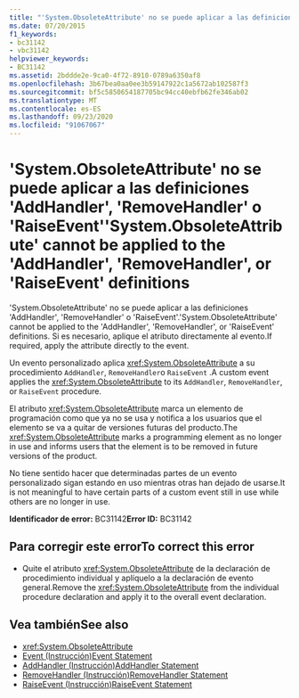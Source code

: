 ```yaml
---
title: "'System.ObsoleteAttribute' no se puede aplicar a las definiciones 'AddHandler', 'RemoveHandler' o 'RaiseEvent'"
ms.date: 07/20/2015
f1_keywords:
- bc31142
- vbc31142
helpviewer_keywords:
- BC31142
ms.assetid: 2bddde2e-9ca0-4f72-8910-0789a6350af8
ms.openlocfilehash: 3b67bea0aa0ee3b59147922c1a5672ab102587f3
ms.sourcegitcommit: bf5c5850654187705bc94cc40ebfb62fe346ab02
ms.translationtype: MT
ms.contentlocale: es-ES
ms.lasthandoff: 09/23/2020
ms.locfileid: "91067067"
---
```

# <a name="systemobsoleteattribute-cannot-be-applied-to-the-addhandler-removehandler-or-raiseevent-definitions"></a><span data-ttu-id="26f44-102">'System.ObsoleteAttribute' no se puede aplicar a las definiciones 'AddHandler', 'RemoveHandler' o 'RaiseEvent'</span><span class="sxs-lookup"><span data-stu-id="26f44-102">'System.ObsoleteAttribute' cannot be applied to the 'AddHandler', 'RemoveHandler', or 'RaiseEvent' definitions</span></span>

<span data-ttu-id="26f44-103">'System.ObsoleteAttribute' no se puede aplicar a las definiciones 'AddHandler', 'RemoveHandler' o 'RaiseEvent'.</span><span class="sxs-lookup"><span data-stu-id="26f44-103">'System.ObsoleteAttribute' cannot be applied to the 'AddHandler', 'RemoveHandler', or 'RaiseEvent' definitions.</span></span> <span data-ttu-id="26f44-104">Si es necesario, aplique el atributo directamente al evento.</span><span class="sxs-lookup"><span data-stu-id="26f44-104">If required, apply the attribute directly to the event.</span></span>  
  
 <span data-ttu-id="26f44-105">Un evento personalizado aplica <xref:System.ObsoleteAttribute> a su procedimiento `AddHandler`, `RemoveHandler`o `RaiseEvent` .</span><span class="sxs-lookup"><span data-stu-id="26f44-105">A custom event applies the <xref:System.ObsoleteAttribute> to its `AddHandler`, `RemoveHandler`, or `RaiseEvent` procedure.</span></span>  
  
 <span data-ttu-id="26f44-106">El atributo <xref:System.ObsoleteAttribute> marca un elemento de programación como que ya no se usa y notifica a los usuarios que el elemento se va a quitar de versiones futuras del producto.</span><span class="sxs-lookup"><span data-stu-id="26f44-106">The <xref:System.ObsoleteAttribute> marks a programming element as no longer in use and informs users that the element is to be removed in future versions of the product.</span></span>  
  
 <span data-ttu-id="26f44-107">No tiene sentido hacer que determinadas partes de un evento personalizado sigan estando en uso mientras otras han dejado de usarse.</span><span class="sxs-lookup"><span data-stu-id="26f44-107">It is not meaningful to have certain parts of a custom event still in use while others are no longer in use.</span></span>  
  
 <span data-ttu-id="26f44-108">**Identificador de error:** BC31142</span><span class="sxs-lookup"><span data-stu-id="26f44-108">**Error ID:** BC31142</span></span>  
  
## <a name="to-correct-this-error"></a><span data-ttu-id="26f44-109">Para corregir este error</span><span class="sxs-lookup"><span data-stu-id="26f44-109">To correct this error</span></span>  
  
- <span data-ttu-id="26f44-110">Quite el atributo <xref:System.ObsoleteAttribute> de la declaración de procedimiento individual y aplíquelo a la declaración de evento general.</span><span class="sxs-lookup"><span data-stu-id="26f44-110">Remove the <xref:System.ObsoleteAttribute> from the individual procedure declaration and apply it to the overall event declaration.</span></span>  
  
## <a name="see-also"></a><span data-ttu-id="26f44-111">Vea también</span><span class="sxs-lookup"><span data-stu-id="26f44-111">See also</span></span>

- <xref:System.ObsoleteAttribute>
- [<span data-ttu-id="26f44-112">Event (Instrucción)</span><span class="sxs-lookup"><span data-stu-id="26f44-112">Event Statement</span></span>](../language-reference/statements/event-statement.md)
- [<span data-ttu-id="26f44-113">AddHandler (Instrucción)</span><span class="sxs-lookup"><span data-stu-id="26f44-113">AddHandler Statement</span></span>](../language-reference/statements/addhandler-statement.md)
- [<span data-ttu-id="26f44-114">RemoveHandler (Instrucción)</span><span class="sxs-lookup"><span data-stu-id="26f44-114">RemoveHandler Statement</span></span>](../language-reference/statements/removehandler-statement.md)
- [<span data-ttu-id="26f44-115">RaiseEvent (Instrucción)</span><span class="sxs-lookup"><span data-stu-id="26f44-115">RaiseEvent Statement</span></span>](../language-reference/statements/raiseevent-statement.md)
